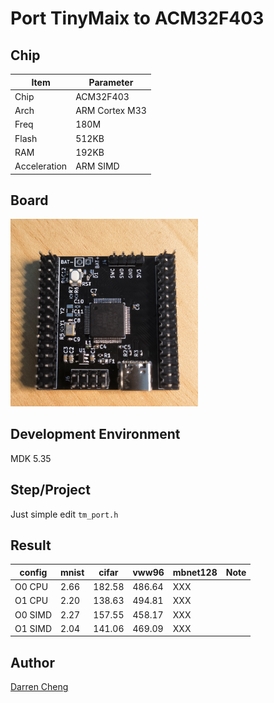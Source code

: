 # Port TinyMaix to ACM32F403

## Chip

| Item         | Parameter      |
| ------------ | -------------- |
| Chip         | ACM32F403      |
| Arch         | ARM Cortex M33 |
| Freq         | 180M           |
| Flash        | 512KB          |
| RAM          | 192KB          |
| Acceleration | ARM SIMD       |

## Board 
<a href="assets/ACM32F403.jpg"><img width=300 src="assets/ACM32F403.jpg"/></a>

## Development Environment

MDK 5.35

## Step/Project

Just simple edit `tm_port.h`

## Result

| config  | mnist | cifar  | vww96  | mbnet128 | Note |
| ------- | ----- | ------ | ------ | -------- | ---- |
| O0 CPU  | 2.66  | 182.58 | 486.64 | XXX      |      |
| O1 CPU  | 2.20  | 138.63 | 494.81 | XXX      |      |
| O0 SIMD | 2.27  | 157.55 | 458.17 | XXX      |      |
| O1 SIMD | 2.04  | 141.06 | 469.09 | XXX      |      |


## Author

[Darren Cheng](https://github.com/dreamcmi) 




